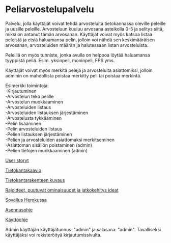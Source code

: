 # Peliarvostelupalvelu 

Palvelu, jolla käyttäjät voivat tehdä arvosteluita tietokannassa oleville peleille 
ja uusille peleille. Arvosteluun kuuluu arvosana asteikolla 0-5 
ja selitys siitä, miksi on antanut tämän arvosanan. Käyttäjät voivat myös
katsoa listaa peleistä ja etsiä haluamansa pelin, jolloin voi nähdä
sen keskimääräisen arvosanan, arvosteluiden määrän ja halutessaan 
listan arvosteluista.

Peleillä on myös tunniste, jonka avulla on helppoa löytää haluamansa 
tyyppistä peliä. Esim. yksinpeli, moninpeli, FPS yms.

Käyttäjät voivat myös merkitä pelejä ja arvosteluita asiattomiksi, jolloin
adminin on mahdollista poistaa merkitty peli tai poistaa merkintä.

Esimerkki toimintoja:  
	-Kirjautuminen  
	-Arvostelun teko pelille  
	-Arvostelun muokkaaminen  
	-Arvosteluiden listaus  
	-Arvosteluiden listauksen järjestäminen  
	-Arvostelusta tykkääminen  
	-Pelin lisääminen  
	-Pelin arvosteluiden listaus  
	-Pelien listauksen järjestäminen  
	-Pelien ja arvosteluiden asiattomaksi merkitseminen   
	-Asiattoman sisällön poistaminen (admin)  
	-Pelien tietojen muokkaaminen (admin)  
	
	
	
[User storyt](https://github.com/Jeeses313/Peliarvostelupalvelu/blob/master/documentation/User%20storyt.md)

[Tietokantakaavio](https://github.com/Jeeses313/Peliarvostelupalvelu/blob/master/documentation/Peliarvostelupalvelu%20tietokantakaavio.png)

[Tietokantarakenteen kuvaus](https://github.com/Jeeses313/Peliarvostelupalvelu/blob/master/documentation/tietokantarakenteenkuvaus.md)

[Rajoitteet, puutuvat ominaisuudet ja jatkokehitys ideat](https://github.com/Jeeses313/Peliarvostelupalvelu/blob/master/documentation/puutteet.md)

[Sovellus Herokussa](https://peliarvostelupalvelu.herokuapp.com/)

[Asennusohje](https://github.com/Jeeses313/Peliarvostelupalvelu/blob/master/documentation/asennusohje.md)

[Käyttöohje](https://github.com/Jeeses313/Peliarvostelupalvelu/blob/master/documentation/kayttoohje.md)

Admin käyttäjän käyttäjätunnus: "admin" ja salasana: "admin". Tavalliseksi käyttäjäksi voi rekisteröityä kirjautumissivulta.
